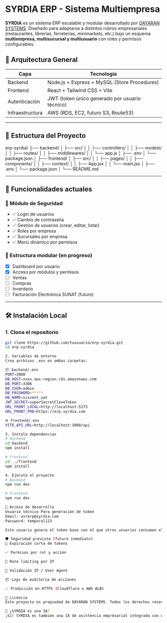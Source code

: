 # SYRDIA ERP - Sistema Multiempresa

**SYRDIA** es un sistema ERP escalable y modular desarrollado por [DAYARAN SYSTEMS](https://dayaran.com). Diseñado para adaptarse a distintos rubros empresariales (restaurantes, librerías, ferreterías, minimarkets, etc.) bajo un esquema **multiempresa, multisucursal y multiusuario** con roles y permisos configurables.

## 🧠 Arquitectura General

| Capa       | Tecnología             |
|------------|------------------------|
| Backend    | Node.js + Express + MySQL (Store Procedures) |
| Frontend   | React + Tailwind CSS + Vite                  |
| Autenticación | JWT (token único generado por usuario técnico) |
| Infraestructura | AWS (RDS, EC2, futuro S3, Route53)         |

---

## 📁 Estructura del Proyecto
erp-syrdia/
├── backend/
│ ├── src/
│ │ ├── controllers/
│ │ ├── models/
│ │ ├── routes/
│ │ ├── middlewares/
│ │ └── app.js
│ ├── .env
│ └── package.json
│
├── frontend/
│ ├── src/
│ │ ├── pages/
│ │ ├── components/
│ │ ├── context/
│ │ ├── App.jsx
│ │ └── main.jsx
│ ├── .env
│ └── package.json
│
└── README.md


---

## 🚀 Funcionalidades actuales

### 🔐 Módulo de Seguridad
- ✅ Login de usuarios
- ✅ Cambio de contraseña
- ✅ Gestión de usuarios (crear, editar, listar)
- ✅ Roles por empresa
- ✅ Sucursales por empresa
- ✅ Menú dinámico por permisos

### 🧩 Estructura modular (en progreso)
- [x] Dashboard por usuario
- [x] Acceso por módulos y permisos
- [ ] Ventas
- [ ] Compras
- [ ] Inventario
- [ ] Facturación Electrónica SUNAT (futuro)

---

## 🛠️ Instalación Local

### 1. Clona el repositorio

```bash
git clone https://github.com/tuusuario/erp-syrdia.git
cd erp-syrdia

2. Variables de entorno
Crea archivos .env en ambas carpetas:

📦 backend/.env
PORT=3000
DB_HOST=xxxx.aws-region.rds.amazonaws.com
DB_PORT=3306
DB_USER=admin
DB_PASSWORD=*****
DB_NAME=sisvent_uat
JWT_SECRET=superSecretClaveToken
URL_FRONT_LOCAL=http://localhost:5173
URL_FRONT_PRD=https://erp.syrdia.com

🌐 frontend/.env
VITE_API_URL=http://localhost:3000/api

3. Instala dependencias
# Backend
cd backend
npm install

# Frontend
cd ../frontend
npm install

4. Ejecuta el proyecto
# Backend
npm run dev

# Frontend
npm run dev

🔑 Acceso de desarrollo
Usuario técnico	Para generación de token
Email: usrerp@syrdia.com	
Password: temporal123	

Este usuario genera el token base con el que otros usuarios consumen el API. No está ligado a ninguna empresa.

🛡️ Seguridad prevista (futuro inmediato)
🔐 Expiración corta de tokens

✅ Permisos por rol y acción

🛑 Rate limiting por IP

📍 Validación IP / User Agent

📦 Logs de auditoría de acciones

✅ Producción en HTTPS (Cloudflare o AWS ALB)

📄 Licencia
Este proyecto es propiedad de DAYARAN SYSTEMS. Todos los derechos reservados.

🤖 ¿SYRDIA es una IA?
¡Sí! SYRDIA es también una IA de asistencia empresarial integrada con el sistema ERP, LMS y Catálogo SaaS. Se encuentra en proceso de entrenamiento y será parte fundamental del crecimiento inteligente de tu empresa.